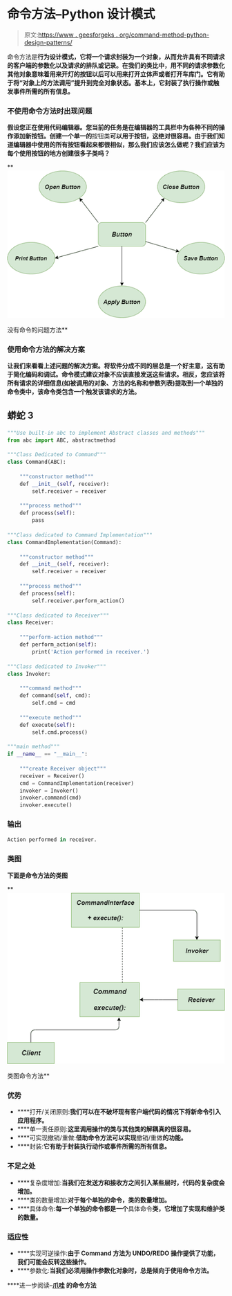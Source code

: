 # 命令方法–Python 设计模式

> 原文:[https://www . geesforgeks . org/command-method-python-design-patterns/](https://www.geeksforgeeks.org/command-method-python-design-patterns/)

命令方法是[](https://www.geeksforgeeks.org/design-patterns-set-1-introduction/)**行为设计模式，它将一个请求封装为一个对象，从而允许具有不同请求的客户端的参数化以及请求的排队或记录。在我们的类比中，用不同的请求参数化其他对象意味着用来开灯的按钮以后可以用来打开立体声或者打开车库门。它有助于将“对象上的方法调用”提升到完全对象状态。基本上，它封装了执行操作或触发事件所需的所有信息。**

### **不使用命令方法时出现问题**

**假设您正在使用代码编辑器。您当前的任务是在编辑器的工具栏中为各种不同的操作添加新按钮。创建一个单一的**按钮类**可以用于按钮，这绝对很容易。由于我们知道编辑器中使用的所有按钮看起来都很相似，那么我们应该怎么做呢？我们应该为每个使用按钮的地方创建很多子类吗？**

**![Problem-without-Command-method](img/8e602f17e4dd746d6dab53c4b0fd6016.png)

没有命令的问题方法** 

### **使用命令方法的解决方案**

**让我们来看看上述问题的解决方案。将软件分成不同的层总是一个好主意，这有助于简化编码和调试。命令模式建议对象不应该直接发送这些请求。相反，您应该将所有请求的详细信息(如被调用的对象、方法的名称和参数列表)提取到一个单独的命令类中，该命令类包含一个触发该请求的方法。**

## **蟒蛇 3**

```py
"""Use built-in abc to implement Abstract classes and methods"""
from abc import ABC, abstractmethod

"""Class Dedicated to Command"""
class Command(ABC):

    """constructor method"""
    def __init__(self, receiver):
        self.receiver = receiver

    """process method"""
    def process(self):
        pass

"""Class dedicated to Command Implementation"""
class CommandImplementation(Command):

    """constructor method"""
    def __init__(self, receiver):
        self.receiver = receiver

    """process method"""
    def process(self):
        self.receiver.perform_action()

"""Class dedicated to Receiver"""
class Receiver:

    """perform-action method"""
    def perform_action(self):
        print('Action performed in receiver.')

"""Class dedicated to Invoker"""
class Invoker:

    """command method"""
    def command(self, cmd):
        self.cmd = cmd

    """execute method"""
    def execute(self):
        self.cmd.process()

"""main method"""
if __name__ == "__main__":

    """create Receiver object"""
    receiver = Receiver()
    cmd = CommandImplementation(receiver)
    invoker = Invoker()
    invoker.command(cmd)
    invoker.execute()
```

### **输出**

```py
Action performed in receiver.
```

### **类图**

**下面是命令方法的类图**

**![Class-diagram-Command-Method](img/3eee43eee83e04f39faf6b05a69bc9a2.png)

类图命令方法** 

### **优势**

*   ****打开/关闭原则:**我们可以在不破坏现有客户端代码的情况下将新命令引入应用程序。**
*   ****单一责任原则:**这里调用操作的类与其他类的解耦真的很容易。**
*   ****可实现撤销/重做:**借助命令方法可以实现**撤销/重做**的功能。**
*   ****封装:**它有助于封装执行动作或事件所需的所有信息。**

### **不足之处**

*   ****复杂度增加:**当我们在发送方和接收方之间引入某些层时，代码的复杂度会增加。**
*   ****类的数量增加:**对于每个单独的命令，类的数量增加。**
*   ****具体命令:**每一个单独的命令都是一个**具体命令**类，它增加了实现和维护类的数量。**

### **适应性**

*   ****实现可逆操作:**由于 Command 方法为 **UNDO/REDO** 操作提供了功能，我们可能会反转这些操作。**
*   ****参数化:**当我们必须用操作参数化对象时，总是倾向于使用命令方法。**

****进一步阅读–**[**爪哇**](https://www.geeksforgeeks.org/command-pattern/)
的命令方法**